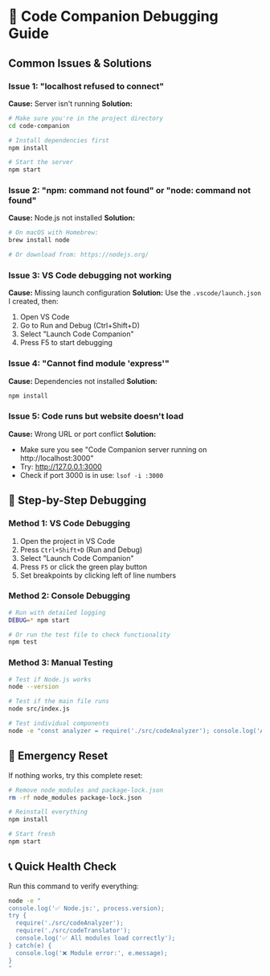 # 🐛 Code Companion Debugging Guide

## Common Issues & Solutions

### Issue 1: "localhost refused to connect"
**Cause:** Server isn't running
**Solution:**
```bash
# Make sure you're in the project directory
cd code-companion

# Install dependencies first
npm install

# Start the server
npm start
```

### Issue 2: "npm: command not found" or "node: command not found"
**Cause:** Node.js not installed
**Solution:**
```bash
# On macOS with Homebrew:
brew install node

# Or download from: https://nodejs.org/
```

### Issue 3: VS Code debugging not working
**Cause:** Missing launch configuration
**Solution:** Use the `.vscode/launch.json` I created, then:

1. Open VS Code
2. Go to Run and Debug (Ctrl+Shift+D)
3. Select "Launch Code Companion"
4. Press F5 to start debugging

### Issue 4: "Cannot find module 'express'"
**Cause:** Dependencies not installed
**Solution:**
```bash
npm install
```

### Issue 5: Code runs but website doesn't load
**Cause:** Wrong URL or port conflict
**Solution:**
- Make sure you see "Code Companion server running on http://localhost:3000"
- Try: http://127.0.0.1:3000
- Check if port 3000 is in use: `lsof -i :3000`

## 🔧 Step-by-Step Debugging

### Method 1: VS Code Debugging
1. Open the project in VS Code
2. Press `Ctrl+Shift+D` (Run and Debug)
3. Select "Launch Code Companion"
4. Press `F5` or click the green play button
5. Set breakpoints by clicking left of line numbers

### Method 2: Console Debugging
```bash
# Run with detailed logging
DEBUG=* npm start

# Or run the test file to check functionality
npm test
```

### Method 3: Manual Testing
```bash
# Test if Node.js works
node --version

# Test if the main file runs
node src/index.js

# Test individual components
node -e "const analyzer = require('./src/codeAnalyzer'); console.log('Analyzer loaded successfully');"
```

## 🚨 Emergency Reset
If nothing works, try this complete reset:

```bash
# Remove node_modules and package-lock.json
rm -rf node_modules package-lock.json

# Reinstall everything
npm install

# Start fresh
npm start
```

## 📞 Quick Health Check
Run this command to verify everything:

```bash
node -e "
console.log('✅ Node.js:', process.version);
try {
  require('./src/codeAnalyzer');
  require('./src/codeTranslator');
  console.log('✅ All modules load correctly');
} catch(e) {
  console.log('❌ Module error:', e.message);
}
"
```